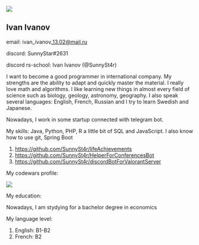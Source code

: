 ![](https://avatars.githubusercontent.com/u/50576626?v=4)

Ivan Ivanov
-----------

email: ivan\_ivanov\_13.02@mail.ru

discord: SunnyStar#2631

discord rs-school: Ivan Ivanov (@SunnySt4r)

I want to become a good programmer in international company. My strengths are the ability to adapt and quickly master the material. I really love math and algorithms. I like learning new things in almost every field of science such as biology, geology, astronomy, geography. I also speak several languages: English, French, Russian and I try to learn Swedish and Japanese.

Nowadays, I work in some startup connected with telegram bot.

My skills: Java, Python, PHP, R a little bit of SQL and JavaScript. I also know how to use git, Spring Boot

1.  https://github.com/SunnySt4r/lifeAchievements
2.  https://github.com/SunnySt4r/HelperForConferencesBot
3.  https://github.com/SunnySt4r/discordBotForValorantServer

My codewars profile:

![](https://www.codewars.com/users/SunnySt4r/badges/large)

My education:

Nowadays, I am stydying for a bachelor degree in economics

My language level:

1.  English: B1-B2
2.  French: B2
